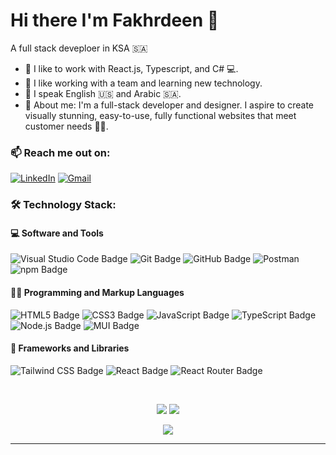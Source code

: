 # Hi there I'm Fakhrdeen 👋
A full stack deveploer in KSA 🇸🇦
+ 👾 I like to work with React.js, Typescript, and C# 💻.
+ 🤝 I like working with a team and learning new technology.
+ 💬 I speak English 🇺🇸 and Arabic 🇸🇦.
+ 🤖 About me: I'm a full-stack developer and designer. I aspire to create visually stunning, easy-to-use, fully functional websites that meet customer needs 💪💪.

 ### 📫 Reach me out on:
[![LinkedIn](https://img.shields.io/badge/LinkedIn-0077B5?style=for-the-badge&logo=linkedin&logoColor=white)](https://www.linkedin.com/in/fakhrdeenalfallatah/)
[![Gmail](https://img.shields.io/badge/Gmail-D14836?style=for-the-badge&logo=gmail&logoColor=white)](mailto:fakhraldeen18@gmail.com)

### 🛠️ Technology Stack:

#### 💻 Software and Tools

![Visual Studio Code Badge](https://img.shields.io/badge/Visual_Studio_Code-0078D4?style=for-the-badge&logo=visual%20studio%20code&logoColor=white)
![Git Badge](https://img.shields.io/badge/GIT-E44C30?style=for-the-badge&logo=git&logoColor=white)
![GitHub Badge](https://img.shields.io/badge/GitHub-100000?style=for-the-badge&logo=github&logoColor=white)
![Postman](https://img.shields.io/badge/Postman-FF6C37?style=for-the-badge&logo=postman&logoColor=white)
![npm Badge](https://img.shields.io/badge/npm-CB3837?style=for-the-badge&logo=npm&logoColor=white)

#### 👨‍💻 Programming and Markup Languages

![HTML5 Badge](https://img.shields.io/badge/HTML-239120?style=for-the-badge&logo=html5&logoColor=white)
![CSS3 Badge](https://img.shields.io/badge/CSS-239120?&style=for-the-badge&logo=css3&logoColor=white)
![JavaScript Badge](https://img.shields.io/badge/JavaScript-F7DF1E?style=for-the-badge&logo=JavaScript&logoColor=white)
![TypeScript Badge](https://img.shields.io/badge/TypeScript-007ACC?style=for-the-badge&logo=typescript&logoColor=white)
![Node.js Badge](https://img.shields.io/badge/Node.js-43853D?style=for-the-badge&logo=node.js&logoColor=white)
![MUI Badge](https://img.shields.io/badge/Material--UI-0081CB?style=for-the-badge&logo=material-ui&logoColor=white)

#### 🧰 Frameworks and Libraries

![Tailwind CSS Badge](https://img.shields.io/badge/Tailwind_CSS-38B2AC?style=for-the-badge&logo=tailwind-css&logoColor=white)
![React Badge](https://img.shields.io/badge/React-20232A?style=for-the-badge&logo=react&logoColor=61DAFB)
![React Router Badge](https://img.shields.io/badge/React_Router-CA4245?style=for-the-badge&logo=react-router&logoColor=white)

<br />

<p align = "center">
  <img  src = "https://github-readme-stats.vercel.app/api?username=fakhraldeen18&show_icons=true&theme=radical&line_height=27">
  <img src = "https://github-readme-stats.vercel.app/api/top-langs/?username=fakhraldeen18&hide=html,css,java,shaderlab,kotlin,hlsl&theme=radical">
</p>

<p align = "center">
 <img  src="https://github-readme-streak-stats.herokuapp.com/?user=fakhraldeen18&show_icons=true&locale=en&layout=compact&theme=radical&line_height=0" />
</p> 

<hr>
